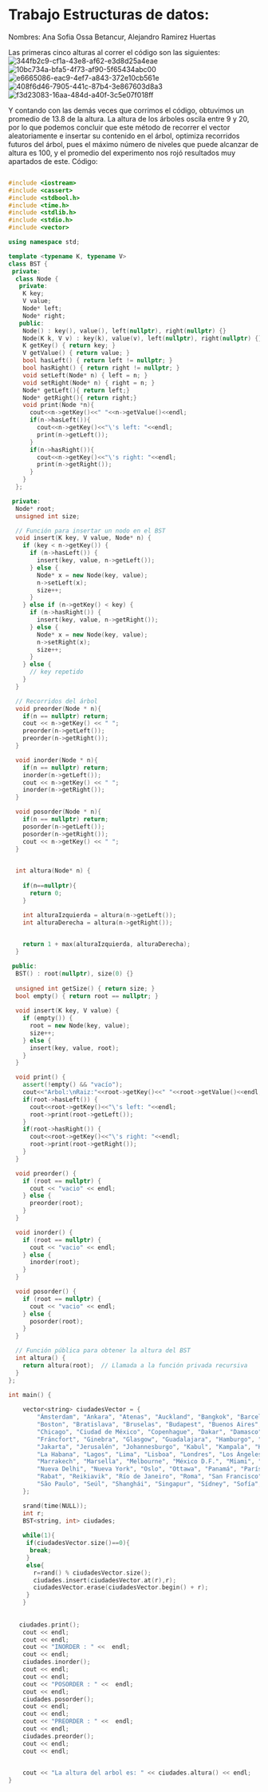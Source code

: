 # Trabajo Estructuras de datos:

Nombres: Ana Sofia Ossa Betancur, Alejandro Ramirez Huertas

Las primeras cinco alturas al correr el código son las siguientes:
![344fb2c9-cf1a-43e8-af62-e3d8d25a4eae](https://github.com/user-attachments/assets/a9995799-0682-467c-a97b-ef1a92de75a8)
![10bc734a-bfa5-4f73-af90-5f65434abc00](https://github.com/user-attachments/assets/81325ca0-3203-4d92-b16a-aa48096ec388)
![e6665086-eac9-4ef7-a843-372e10cb561e](https://github.com/user-attachments/assets/eccd1483-8bfb-4bb5-992a-d72a1f1cb2aa)
![408f6d46-7905-441c-87b4-3e867603d8a3](https://github.com/user-attachments/assets/b365269e-b356-4572-8359-8f6d2e557899)
![f3d23083-16aa-484d-a40f-3c5e07f018ff](https://github.com/user-attachments/assets/1ce607f1-e5f5-4773-9381-be92ac526a65)

Y contando con las demás veces que corrimos el código, obtuvimos un promedio de 13.8 de la altura. La altura de los árboles oscila entre 9 y 20, por lo que podemos concluir que este método de recorrer el vector aleatoriamente e insertar su contenido en el árbol, optimiza recorridos futuros del árbol, pues el máximo número de niveles que puede alcanzar de altura es 100, y el promedio del experimento nos rojó resultados muy apartados de este.
Código:
```c++

#include <iostream>
#include <cassert>
#include <stdbool.h>
#include <time.h>
#include <stdlib.h>
#include <stdio.h>
#include <vector>

using namespace std;

template <typename K, typename V>
class BST {
 private:
  class Node {
   private:
    K key;
    V value;
    Node* left;
    Node* right;
   public:
    Node() : key(), value(), left(nullptr), right(nullptr) {}
    Node(K k, V v) : key(k), value(v), left(nullptr), right(nullptr) {}
    K getKey() { return key; }
    V getValue() { return value; }
    bool hasLeft() { return left != nullptr; }
    bool hasRight() { return right != nullptr; }
    void setLeft(Node* n) { left = n; }
    void setRight(Node* n) { right = n; }
    Node* getLeft(){ return left;}
    Node* getRight(){ return right;}
    void print(Node *n){
      cout<<n->getKey()<<" "<<n->getValue()<<endl;
      if(n->hasLeft()){
        cout<<n->getKey()<<"\'s left: "<<endl;
        print(n->getLeft());
      }
      if(n->hasRight()){
        cout<<n->getKey()<<"\'s right: "<<endl;
        print(n->getRight());
      }
    }
  };

 private:
  Node* root;
  unsigned int size;

  // Función para insertar un nodo en el BST
  void insert(K key, V value, Node* n) {
    if (key < n->getKey()) {
      if (n->hasLeft()) {
        insert(key, value, n->getLeft());
      } else {
        Node* x = new Node(key, value);
        n->setLeft(x);
        size++;
      }
    } else if (n->getKey() < key) {
      if (n->hasRight()) {
        insert(key, value, n->getRight());
      } else {
        Node* x = new Node(key, value);
        n->setRight(x);
        size++;
      }
    } else {
      // key repetido
    }
  }

  // Recorridos del árbol
  void preorder(Node * n){
    if(n == nullptr) return;
    cout << n->getKey() << " ";
    preorder(n->getLeft());
    preorder(n->getRight());
  }

  void inorder(Node * n){
    if(n == nullptr) return;
    inorder(n->getLeft());
    cout << n->getKey() << " ";
    inorder(n->getRight());
  }

  void posorder(Node * n){
    if(n == nullptr) return;
    posorder(n->getLeft());
    posorder(n->getRight());
    cout << n->getKey() << " ";
  }

  
  int altura(Node* n) {
   
    if(n==nullptr){
      return 0;
    }

    int alturaIzquierda = altura(n->getLeft());
    int alturaDerecha = altura(n->getRight());

    
    return 1 + max(alturaIzquierda, alturaDerecha);
  }

 public:
  BST() : root(nullptr), size(0) {}
  
  unsigned int getSize() { return size; }
  bool empty() { return root == nullptr; }
  
  void insert(K key, V value) {
    if (empty()) {
      root = new Node(key, value);
      size++;
    } else {
      insert(key, value, root);
    }
  }

  void print() {
    assert(!empty() && "vacío");
    cout<<"Arbol:\nRaiz:"<<root->getKey()<<" "<<root->getValue()<<endl;
    if(root->hasLeft()) {
      cout<<root->getKey()<<"\'s left: "<<endl;
      root->print(root->getLeft());
    }
    if(root->hasRight()) {
      cout<<root->getKey()<<"\'s right: "<<endl;
      root->print(root->getRight());
    }
  }

  void preorder() {
    if (root == nullptr) {
      cout << "vacio" << endl;
    } else {
      preorder(root);
    }
  }

  void inorder() {
    if (root == nullptr) {
      cout << "vacio" << endl;
    } else {
      inorder(root);
    }
  }

  void posorder() {
    if (root == nullptr) {
      cout << "vacio" << endl;
    } else {
      posorder(root);
    }
  }

  // Función pública para obtener la altura del BST
  int altura() {
    return altura(root);  // Llamada a la función privada recursiva
  }
};

int main() {
    
    vector<string> ciudadesVector = {
        "Ámsterdam", "Ankara", "Atenas", "Auckland", "Bangkok", "Barcelona", "Beirut", "Belgrado", "Berlín", "Bogotá",
        "Boston", "Bratislava", "Bruselas", "Budapest", "Buenos Aires", "Cairo", "Calcuta", "Canberra", "Caracas", "Casablanca",
        "Chicago", "Ciudad de México", "Copenhague", "Dakar", "Damasco", "Dublín", "Dubái", "Edimburgo", "Estambul", "Estocolmo",
        "Fráncfort", "Ginebra", "Glasgow", "Guadalajara", "Hamburgo", "Helsinki", "Hong Kong", "Honolulu", "Houston", "Islamabad",
        "Jakarta", "Jerusalén", "Johannesburgo", "Kabul", "Kampala", "Katmandú", "Kiev", "Kigali", "Kingston", "Kuala Lumpur",
        "La Habana", "Lagos", "Lima", "Lisboa", "Londres", "Los Ángeles", "Luanda", "Madrid", "Managua", "Manila",
        "Marrakech", "Marsella", "Melbourne", "México D.F.", "Miami", "Milán", "Montevideo", "Moscú", "Múnich", "Nairobi",
        "Nueva Delhi", "Nueva York", "Oslo", "Ottawa", "Panamá", "París", "Pekín", "Perth", "Praga", "Quito",
        "Rabat", "Reikiavik", "Río de Janeiro", "Roma", "San Francisco", "San José", "San Juan", "San Salvador", "Santiago de Chile", "Santo Domingo",
        "São Paulo", "Seúl", "Shanghái", "Singapur", "Sídney", "Sofía", "Tiflis", "Tokio", "Toronto", "Varsovia"
    };

    srand(time(NULL));
    int r;
    BST<string, int> ciudades;
    
    while(1){
     if(ciudadesVector.size()==0){
      break;
     }
     else{
       r=rand() % ciudadesVector.size();
       ciudades.insert(ciudadesVector.at(r),r);
       ciudadesVector.erase(ciudadesVector.begin() + r);
     }
    }
    
    
   ciudades.print();
    cout << endl;
    cout << endl;
    cout << "INORDER : " <<  endl;
    cout << endl;
    ciudades.inorder();
    cout << endl;
    cout << endl;
    cout << "POSORDER : " <<  endl;
    cout << endl;
    ciudades.posorder();
    cout << endl;
    cout << endl;
    cout << "PREORDER : " <<  endl;
    cout << endl;
    ciudades.preorder();
    cout << endl;
    cout << endl;

    
    cout << "La altura del arbol es: " << ciudades.altura() << endl;
}
```
